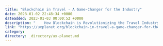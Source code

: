 ```yaml
---
title: "Blockchain in Travel - A Game-Changer for the Industry"
date: 2023-01-02 22:48:34 +0000
dateadded: 2023-01-03 00:00:52 +0000
description: "    How Blockchain is Revolutionizing the Travel Industry  Continue reading on UX Planet »  "
link: "https://uxplanet.org/blockchain-in-travel-a-game-changer-for-the-industry-7113d872e079?source=rss----819cc2aaeee0---4"
category:
directory: _directory/ux-planet.md
---
```

